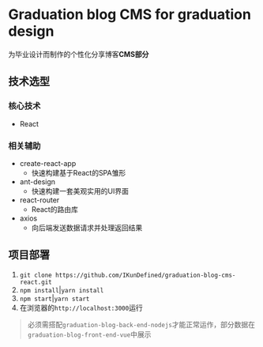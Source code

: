 # Graduation blog CMS for graduation design

为毕业设计而制作的个性化分享博客**CMS部分**

## 技术选型

### 核心技术

* React

### 相关辅助

* create-react-app
  * 快速构建基于React的SPA雏形
* ant-design
  * 快速构建一套美观实用的UI界面
* react-router
  * React的路由库
* axios
  * 向后端发送数据请求并处理返回结果

## 项目部署

1. `git clone https://github.com/IKunDefined/graduation-blog-cms-react.git`
2. `npm install`|`yarn install`
3. `npm start`|`yarn start`
4. 在浏览器的`http://localhost:3000`运行

> 必须需搭配`graduation-blog-back-end-nodejs`才能正常运作，部分数据在`graduation-blog-front-end-vue`中展示
